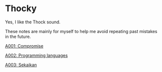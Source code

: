 # Thocky
Yes, I like the Thock sound.

These notes are mainly for myself to help me avoid repeating past mistakes in the future.

[A001: Compromise](a001.md)

[A002: Programming languages](a002.md)

[A003: Sekaikan](a003.md)



